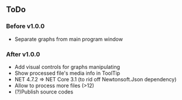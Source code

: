## ToDo

### Before v1.0.0
- Separate graphs from main program window

### After v1.0.0
- Add visual controls for graphs manipulating
- Show processed file's media info in ToolTip
- NET 4.7.2 => NET Core 3.1 (to rid off Newtonsoft.Json dependency)
- Allow to process more files (>12)
- (?)Publish source codes
